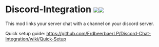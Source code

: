 # Discord-Integration [![](http://cf.way2muchnoise.eu/full_324952_downloads.svg)![](http://cf.way2muchnoise.eu/versions/For%20Minecraft_324952_all.svg)](https://www.curseforge.com/minecraft/mc-mods/dcintegration)
This mod links your server chat with a channel on your discord server.

Quick setup guide: https://github.com/ErdbeerbaerLP/Discord-Chat-Integration/wiki/Quick-Setup
